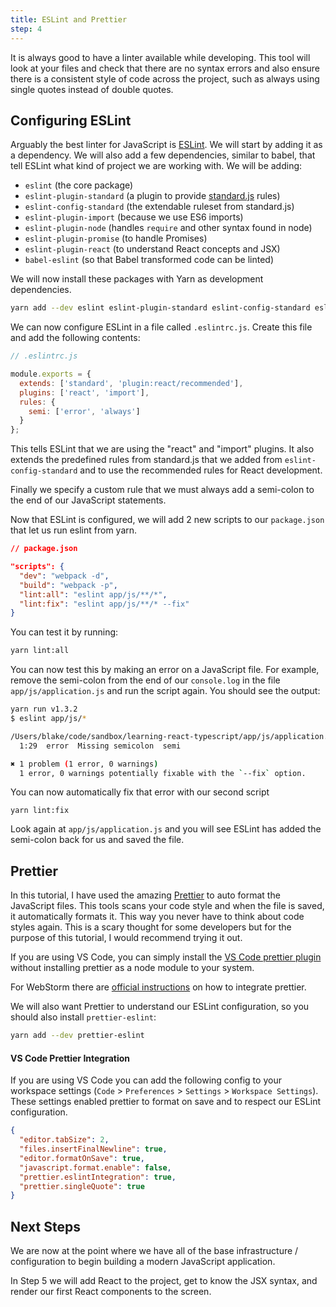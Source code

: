 ```yaml
---
title: ESLint and Prettier
step: 4
---
```


It is always good to have a linter available while developing. This tool will
look at your files and check that there are no syntax errors and also ensure
there is a consistent style of code across the project, such as always using
single quotes instead of double quotes.

## Configuring ESLint

Arguably the best linter for JavaScript is [ESLint](https://eslint.org/). We
will start by adding it as a dependency. We will also add a few dependencies,
similar to babel, that tell ESLint what kind of project we are working with. We
will be adding:

* `eslint` (the core package)
* `eslint-plugin-standard` (a plugin to provide
  [standard.js](https://standardjs.com/) rules)
* `eslint-config-standard` (the extendable ruleset from standard.js)
* `eslint-plugin-import` (because we use ES6 imports)
* `eslint-plugin-node` (handles `require` and other syntax found in node)
* `eslint-plugin-promise` (to handle Promises)
* `eslint-plugin-react` (to understand React concepts and JSX)
* `babel-eslint` (so that Babel transformed code can be linted)

We will now install these packages with Yarn as development dependencies.

```bash
yarn add --dev eslint eslint-plugin-standard eslint-config-standard eslint-plugin-import eslint-plugin-node eslint-plugin-promise eslint-plugin-react babel-eslint
```

We can now configure ESLint in a file called `.eslintrc.js`. Create this file
and add the following contents:

```js
// .eslintrc.js

module.exports = {
  extends: ['standard', 'plugin:react/recommended'],
  plugins: ['react', 'import'],
  rules: {
    semi: ['error', 'always']
  }
};
```

This tells ESLint that we are using the "react" and "import" plugins. It also
extends the predefined rules from standard.js that we added from
`eslint-config-standard` and to use the recommended rules for React development.

Finally we specify a custom rule that we must always add a semi-colon to the end
of our JavaScript statements.

Now that ESLint is configured, we will add 2 new scripts to our `package.json`
that let us run eslint from yarn.

```json
// package.json

"scripts": {
  "dev": "webpack -d",
  "build": "webpack -p",
  "lint:all": "eslint app/js/**/*",
  "lint:fix": "eslint app/js/**/* --fix"
}
```

You can test it by running:

```bash
yarn lint:all
```

You can now test this by making an error on a JavaScript file. For example,
remove the semi-colon from the end of our `console.log` in the file
`app/js/application.js` and run the script again. You should see the output:

```bash
yarn run v1.3.2
$ eslint app/js/*

/Users/blake/code/sandbox/learning-react-typescript/app/js/application.js
  1:29  error  Missing semicolon  semi

✖ 1 problem (1 error, 0 warnings)
  1 error, 0 warnings potentially fixable with the `--fix` option.
```

You can now automatically fix that error with our second script

```
yarn lint:fix
```

Look again at `app/js/application.js` and you will see ESLint has added the
semi-colon back for us and saved the file.

## Prettier

In this tutorial, I have used the amazing
[Prettier](https://github.com/prettier/prettier) to auto format the JavaScript
files. This tools scans your code style and when the file is saved, it
automatically formats it. This way you never have to think about code styles
again. This is a scary thought for some developers but for the purpose of this
tutorial, I would recommend trying it out.

If you are using VS Code, you can simply install the
[VS Code prettier plugin](https://marketplace.visualstudio.com/items?itemName=esbenp.prettier-vscode)
without installing prettier as a node module to your system.

For WebStorm there are
[official instructions](https://prettier.io/docs/en/webstorm.html) on how to
integrate prettier.

We will also want Prettier to understand our ESLint configuration, so you should
also install `prettier-eslint`:

```bash
yarn add --dev prettier-eslint
```

#### VS Code Prettier Integration

If you are using VS Code you can add the following config to your workspace
settings (`Code` > `Preferences` > `Settings` > `Workspace Settings`). These
settings enabled prettier to format on save and to respect our ESLint
configuration.

```json
{
  "editor.tabSize": 2,
  "files.insertFinalNewline": true,
  "editor.formatOnSave": true,
  "javascript.format.enable": false,
  "prettier.eslintIntegration": true,
  "prettier.singleQuote": true
}
```

## Next Steps

We are now at the point where we have all of the base infrastructure /
configuration to begin building a modern JavaScript application.

In Step 5 we will add React to the project, get to know the JSX syntax, and
render our first React components to the screen.
